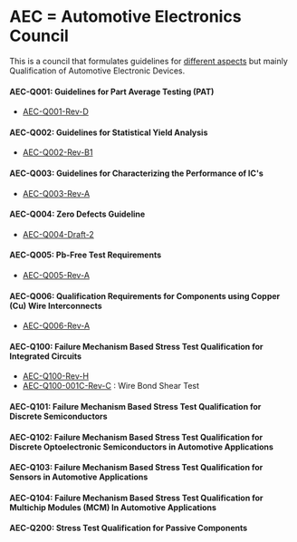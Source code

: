 # AEC = Automotive Electronics Council

This is a council that formulates guidelines for [different aspects](http://www.aecouncil.com/AECDocuments.html) but mainly Qualification of Automotive Electronic Devices.

#### AEC-Q001: Guidelines for Part Average Testing (**PAT**)
- [AEC-Q001-Rev-D](AEC-Q001-Rev-D.pdf)

#### AEC-Q002: Guidelines for Statistical Yield Analysis
- [AEC-Q002-Rev-B1](AEC-Q002-Rev-B1.pdf)

#### AEC-Q003: Guidelines for Characterizing the Performance of IC's
- [AEC-Q003-Rev-A](AEC-Q003-Rev-A.pdf)

#### AEC-Q004: Zero Defects Guideline
- [AEC-Q004-Draft-2](AEC-Q004-Draft-2.pdf)

#### AEC-Q005: Pb-Free Test Requirements
- [AEC-Q005-Rev-A](AEC-Q005-Rev-A.pdf)

#### AEC-Q006: Qualification Requirements for Components using Copper (Cu) Wire Interconnects
- [AEC-Q006-Rev-A](AEC-Q006-Rev-A.pdf)

#### AEC-Q100: Failure Mechanism Based Stress Test Qualification for **Integrated Circuits**
- [AEC-Q100-Rev-H](AEC-Q100-Rev-H.pdf)
- [AEC-Q100-001C-Rev-C](AEC-Q100-001C-Rev-C.pdf) : Wire Bond Shear Test





#### AEC-Q101: Failure Mechanism Based Stress Test Qualification for **Discrete** Semiconductors

#### AEC-Q102: Failure Mechanism Based Stress Test Qualification for **Discrete Optoelectronic** Semiconductors in Automotive Applications

#### AEC-Q103: Failure Mechanism Based Stress Test Qualification for **Sensors** in Automotive Applications

#### AEC-Q104: Failure Mechanism Based Stress Test Qualification for **Multichip Modules (MCM)** In Automotive Applications

#### AEC-Q200: Stress Test Qualification for **Passive Components** 


